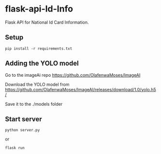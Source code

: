 # flask-api-Id-Info
Flask API for National Id Card Information.

## Setup
```
pip install -r requirements.txt
```

## Adding the YOLO model
Go to the imageAi repo https://github.com/OlafenwaMoses/ImageAI 

Download the YOLO model from https://github.com/OlafenwaMoses/ImageAI/releases/download/1.0/yolo.h5/

Save it to the ./models folder

## Start server
```
python server.py
```
or
```commandline
flask run
```